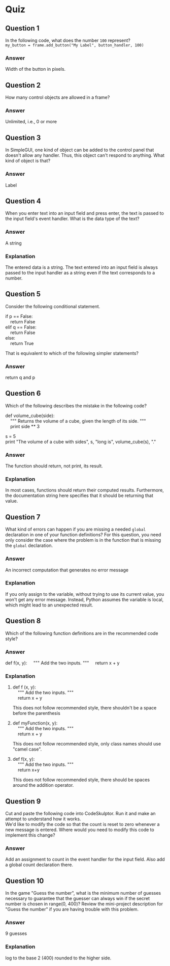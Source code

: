 Quiz
====

Question 1
----------

In the following code, what does the number `100` represent?  
`my_button = frame.add_button("My Label", button_handler, 100)`  

### Answer

Width of the button in pixels.  

Question 2
----------

How many control objects are allowed in a frame?  

### Answer

Unlimited, i.e., 0 or more  

Question 3
----------

In SimpleGUI, one kind of object can be added to the control panel that doesn't allow any handler. Thus, this object can't respond to anything. What kind of object is that?  

### Answer

Label  

Question 4
----------

When you enter text into an input field and press enter, the text is passed to the input field's event handler. What is the data type of the text?    

### Answer

A string  

### Explanation  

The entered data is a string. The text entered into an input field is always passed to the input handler as a string even if the text corresponds to a number.  

Question 5
----------

Consider the following conditional statement.  

if p == False:  
&nbsp;&nbsp;&nbsp;&nbsp;return False  
elif q == False:  
&nbsp;&nbsp;&nbsp;&nbsp;return False  
else:  
&nbsp;&nbsp;&nbsp;&nbsp;return True  

That is equivalent to which of the following simpler statements?

### Answer

return q and p

Question 6
----------

Which of the following describes the mistake in the following code?  

def volume_cube(side):  
&nbsp;&nbsp;&nbsp;&nbsp;""" Returns the volume of a cube, given the length of its side. """  
&nbsp;&nbsp;&nbsp;&nbsp;print side ** 3  

s = 5  
print "The volume of a cube with sides", s, "long is", volume_cube(s), "."  

### Answer

The function should return, not print, its result.  

### Explanation

In most cases, functions should return their computed results. Furthermore, the documentation string here specifies that it should be returning that value.

Question 7
----------

What kind of errors can happen if you are missing a needed `global` declaration in one of your function definitions? For this question, you need only consider the case where the problem is in the function that is missing the `global` declaration.  

### Answer

An incorrect computation that generates no error message  

### Explanation

If you only assign to the variable, without trying to use its current value, you won't get any error message. Instead, Python assumes the variable is local, which might lead to an unexpected result.  

Question 8
----------

Which of the following function definitions are in the recommended code style?     

### Answer

def f(x, y):
&nbsp;&nbsp;&nbsp;&nbsp;""" Add the two inputs. """
&nbsp;&nbsp;&nbsp;&nbsp;return x + y  

### Explanation

1. def f (x, y):  
   &nbsp;&nbsp;&nbsp;&nbsp;""" Add the two inputs. """  
   &nbsp;&nbsp;&nbsp;&nbsp;return x + y  
   
   This does not follow recommended style, there shouldn't be a space before the parenthesis  
   
2. def myFunction(x, y):  
   &nbsp;&nbsp;&nbsp;&nbsp;""" Add the two inputs. """  
   &nbsp;&nbsp;&nbsp;&nbsp;return x + y  
   
   This does not follow recommended style, only class names should use "camel case".  
   
3. def f(x, y):  
   &nbsp;&nbsp;&nbsp;&nbsp;""" Add the two inputs. """  
   &nbsp;&nbsp;&nbsp;&nbsp;return x+y  
   
   This does not follow recommended style, there should be spaces around the addition operator.  

Question 9
----------

Cut and paste the following code into CodeSkulptor. Run it and make an attempt to understand how it works.  
We'd like to modify the code so that the count is reset to zero whenever a new message is entered. Where would you need to modify this code to implement this change?  

### Answer

Add an assignment to count in the event handler for the input field. Also add a global count declaration there.  

Question 10
-----------

In the game "Guess the number", what is the minimum number of guesses necessary to guarantee that the guesser can always win if the secret number is chosen in range(0, 400)?
Review the mini-project description for "Guess the number" if you are having trouble with this problem.  

### Answer

9 guesses

### Explanation

log to the base 2 (400) rounded to the higher side.  